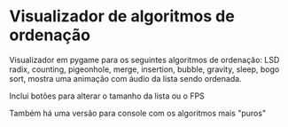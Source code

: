 # Visualizador de algoritmos de ordenação

Visualizador em pygame para os seguintes algoritmos de ordenação: LSD radix, counting, pigeonhole, merge, insertion, bubble, gravity, sleep, bogo sort, mostra uma animação com áudio da lista sendo ordenada.

Inclui botões para alterar o tamanho da lista ou o FPS

Também há uma versão para console com os algoritmos mais "puros"
